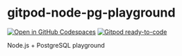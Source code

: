 # gitpod-node-pg-playground
[![Open in GitHub Codespaces](https://github.com/codespaces/badge.svg)](https://github.com/codespaces/new?hide_repo_select=true&ref=main&repo=372770188&machine=basicLinux32gb&devcontainer_path=.devcontainer%2Fdevcontainer.json)
[![Gitpod ready-to-code](https://img.shields.io/badge/Gitpod-ready--to--code-blue?logo=gitpod)](https://gitpod.io/#https://github.com/BugbearR/gitpod-node-pg-playground)

Node.js + PostgreSQL playground

